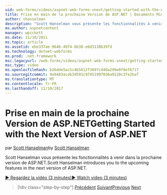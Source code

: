 ```yaml
---
uid: web-forms/videos/aspnet-web-forms-vnext/getting-started-with-the-next-version-of-aspnet
title: Prise en main de la prochaine Version de ASP.NET | Documents Microsoft
author: shanselman
description: "Scott Hanselman vous présente les fonctionnalités à venir dans la prochaine version de ASP.NET."
ms.author: aspnetcontent
manager: wpickett
ms.date: 11/18/2011
ms.topic: article
ms.assetid: ebe337ae-9646-49f4-bb38-e6d3138b39fd
ms.technology: dotnet-webforms
ms.prod: .net-framework
msc.legacyurl: /web-forms/videos/aspnet-web-forms-vnext/getting-started-with-the-next-version-of-aspnet
msc.type: video
ms.openlocfilehash: b26dde5ac5c4b5612f3697cd40a299e0f8ef6717
ms.sourcegitcommit: 9a9483aceb34591c97451997036a9120c3fe2baf
ms.translationtype: MT
ms.contentlocale: fr-FR
ms.lasthandoff: 11/10/2017
---
```

<a name="getting-started-with-the-next-version-of-aspnet"></a><span data-ttu-id="0ddfd-103">Prise en main de la prochaine Version de ASP.NET</span><span class="sxs-lookup"><span data-stu-id="0ddfd-103">Getting Started with the Next Version of ASP.NET</span></span>
====================
<span data-ttu-id="0ddfd-104">par [Scott Hanselman](https://github.com/shanselman)</span><span class="sxs-lookup"><span data-stu-id="0ddfd-104">by [Scott Hanselman](https://github.com/shanselman)</span></span>

<span data-ttu-id="0ddfd-105">Scott Hanselman vous présente les fonctionnalités à venir dans la prochaine version de ASP.NET.</span><span class="sxs-lookup"><span data-stu-id="0ddfd-105">Scott Hanselman introduces you to the upcoming features in the next version of ASP.NET.</span></span>

[<span data-ttu-id="0ddfd-106">&#9654; Regardez la vidéo (3 minutes)</span><span class="sxs-lookup"><span data-stu-id="0ddfd-106">&#9654; Watch video (3 minutes)</span></span>](https://channel9.msdn.com/Blogs/ASP-NET-Site-Videos/getting-started-with-the-next-version-of-aspnet)

>[!div class="step-by-step"]
<span data-ttu-id="0ddfd-107">[Précédent](aspnet-vnext-videos-bundling-and-minification.md)
[Suivant](aspnet-and-web-tools-20122.md)</span><span class="sxs-lookup"><span data-stu-id="0ddfd-107">[Previous](aspnet-vnext-videos-bundling-and-minification.md)
[Next](aspnet-and-web-tools-20122.md)</span></span>

